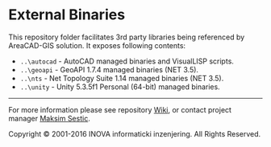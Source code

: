 ﻿# External Binaries

This repository folder facilitates 3rd party libraries being referenced by AreaCAD-GIS solution. It exposes following contents:

* `..\autocad` - AutoCAD managed binaries and VisualLISP scripts.
* `..\geoapi` - GeoAPI 1.7.4 managed binaries (NET 3.5).
* `..\nts` - Net Topology Suite 1.14 managed binaries (NET 3.5).
* `..\unity` - Unity 5.3.5f1 Personal (64-bit) managed binaries.

---
For more information please see repository [Wiki](https://github.com/geo-inova/acg/wiki), or contact project manager [Maksim Sestic](https://github.com/SesticM).

Copyright © 2001-2016 INOVA informaticki inzenjering. All Rights Reserved. 

